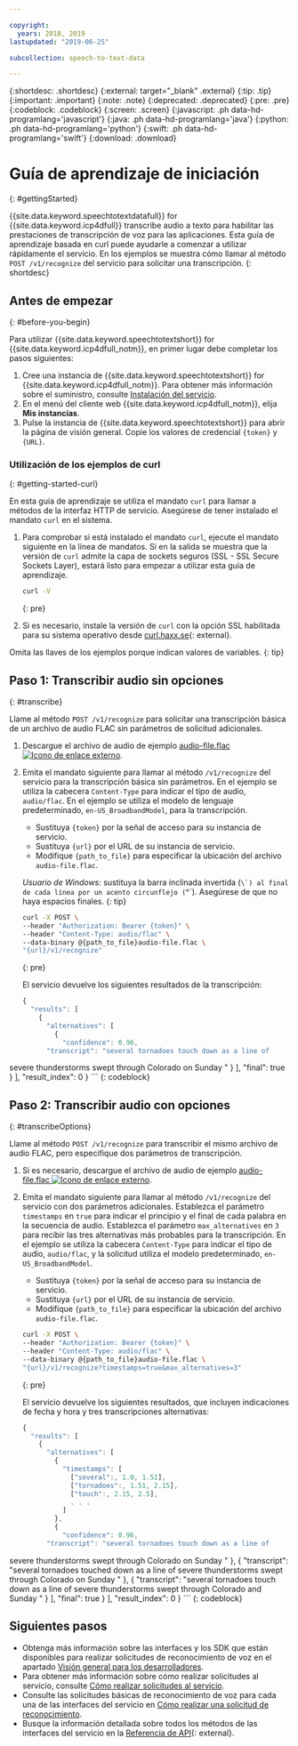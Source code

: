 ```yaml
---

copyright:
  years: 2018, 2019
lastupdated: "2019-06-25"

subcollection: speech-to-text-data

---
```


{:shortdesc: .shortdesc}
{:external: target="_blank" .external}
{:tip: .tip}
{:important: .important}
{:note: .note}
{:deprecated: .deprecated}
{:pre: .pre}
{:codeblock: .codeblock}
{:screen: .screen}
{:javascript: .ph data-hd-programlang='javascript'}
{:java: .ph data-hd-programlang='java'}
{:python: .ph data-hd-programlang='python'}
{:swift: .ph data-hd-programlang='swift'}
{:download: .download}

# Guía de aprendizaje de iniciación
{: #gettingStarted}

{{site.data.keyword.speechtotextdatafull}} for {{site.data.keyword.icp4dfull}} transcribe audio a texto para habilitar las prestaciones de transcripción de voz para las aplicaciones. Esta guía de aprendizaje basada en curl puede ayudarle a comenzar a utilizar rápidamente el servicio. En los ejemplos se muestra cómo llamar al método `POST /v1/recognize` del servicio para solicitar una transcripción.
{: shortdesc}

## Antes de empezar
{: #before-you-begin}

Para utilizar {{site.data.keyword.speechtotextshort}} for {{site.data.keyword.icp4dfull_notm}}, en primer lugar debe completar los pasos siguientes:

1.  Cree una instancia de {{site.data.keyword.speechtotextshort}} for {{site.data.keyword.icp4dfull_notm}}. Para obtener más información sobre el suministro, consulte [Instalación del servicio](/docs/services/speech-to-text-data?topic=speech-to-text-data-install).
1.  En el menú del cliente web {{site.data.keyword.icp4dfull_notm}}, elija **Mis instancias**.
1.  Pulse la instancia de {{site.data.keyword.speechtotextshort}} para abrir la página de visión general. Copie los valores de credencial `{token}` y `{URL}`.

### Utilización de los ejemplos de curl
{: #getting-started-curl}

En esta guía de aprendizaje se utiliza el mandato `curl` para llamar a métodos de la interfaz HTTP de servicio. Asegúrese de tener instalado el mandato `curl` en el sistema.

1.  Para comprobar si está instalado el mandato `curl`, ejecute el mandato siguiente en la línea de mandatos. Si en la salida se muestra que la versión de `curl` admite la capa de sockets seguros (SSL - SSL Secure Sockets Layer), estará listo para empezar a utilizar esta guía de aprendizaje.

    ```bash
    curl -V
    ```
    {: pre}

1.  Si es necesario, instale la versión de `curl` con la opción SSL habilitada para su sistema operativo desde [curl.haxx.se](https://curl.haxx.se/){: external}.

Omita las llaves de los ejemplos porque indican valores de variables.
{: tip}

## Paso 1: Transcribir audio sin opciones
{: #transcribe}

Llame al método `POST /v1/recognize` para solicitar una transcripción básica de un archivo de audio FLAC sin parámetros de solicitud adicionales.

1.  Descargue el archivo de audio de ejemplo <a target="_blank" href="https://watson-developer-cloud.github.io/doc-tutorial-downloads/speech-to-text/audio-file.flac" download="audio-file.flac">audio-file.flac <img src="../../icons/launch-glyph.svg" alt="Icono de enlace externo" title="Icono de enlace externo"></a>.
1.  Emita el mandato siguiente para llamar al método `/v1/recognize` del servicio para la transcripción básica sin parámetros. En el ejemplo se utiliza la cabecera `Content-Type` para indicar el tipo de audio, `audio/flac`. En el ejemplo se utiliza el modelo de lenguaje predeterminado, `en-US_BroadbandModel`, para la transcripción.
    -   Sustituya `{token}` por la señal de acceso para su instancia de servicio.
    -   Sustituya `{url}` por el URL de su instancia de servicio.
    -   Modifique `{path_to_file}` para especificar la ubicación del archivo `audio-file.flac`.

    *Usuario de Windows:* sustituya la barra inclinada invertida (``\`) al final de cada línea por un acento circunflejo (``^`). Asegúrese de que no haya espacios finales.
    {: tip}

    ```bash
    curl -X POST \
    --header "Authorization: Bearer {token}" \
    --header "Content-Type: audio/flac" \
    --data-binary @{path_to_file}audio-file.flac \
    "{url}/v1/recognize"
    ```
    {: pre}

    El servicio devuelve los siguientes resultados de la transcripción:

    ```javascript
    {
      "results": [
        {
          "alternatives": [
            {
              "confidence": 0.96,
          "transcript": "several tornadoes touch down as a line of
severe thunderstorms swept through Colorado on Sunday "
        }
          ],
          "final": true
        }
      ],
      "result_index": 0
    }
    ```
    {: codeblock}

## Paso 2: Transcribir audio con opciones
{: #transcribeOptions}

Llame al método `POST /v1/recognize` para transcribir el mismo archivo de audio FLAC, pero especifique dos parámetros de transcripción.

1.  Si es necesario, descargue el archivo de audio de ejemplo <a target="_blank" href="https://watson-developer-cloud.github.io/doc-tutorial-downloads/speech-to-text/audio-file.flac" download="audio-file.flac">audio-file.flac <img src="../../icons/launch-glyph.svg" alt="Icono de enlace externo" title="Icono de enlace externo"></a>.
1.  Emita el mandato siguiente para llamar al método `/v1/recognize` del servicio con dos parámetros adicionales. Establezca el parámetro `timestamps` en `true` para indicar el principio y el final de cada palabra en la secuencia de audio. Establezca el parámetro `max_alternatives` en `3` para recibir las tres alternativas más probables para la transcripción. En el ejemplo se utiliza la cabecera `Content-Type` para indicar el tipo de audio, `audio/flac`, y la solicitud utiliza el modelo predeterminado, `en-US_BroadbandModel`.
    -   Sustituya `{token}` por la señal de acceso para su instancia de servicio.
    -   Sustituya `{url}` por el URL de su instancia de servicio.
    -   Modifique `{path_to_file}` para especificar la ubicación del archivo `audio-file.flac`.

    ```bash
    curl -X POST \
    --header "Authorization: Bearer {token}" \
    --header "Content-Type: audio/flac" \
    --data-binary @{path_to_file}audio-file.flac \
    "{url}/v1/recognize?timestamps=true&max_alternatives=3"
    ```
    {: pre}

    El servicio devuelve los siguientes resultados, que incluyen indicaciones de fecha y hora y tres transcripciones alternativas:

    ```javascript
    {
      "results": [
        {
          "alternatives": [
            {
              "timestamps": [
                ["several":, 1.0, 1.51],
                ["tornadoes":, 1.51, 2.15],
                ["touch":, 2.15, 2.5],
                . . .
              ]
            },
            {
              "confidence": 0.96,
          "transcript": "several tornadoes touch down as a line of
severe thunderstorms swept through Colorado on Sunday "
            },
            {
              "transcript": "several tornadoes touched down as a line of
severe thunderstorms swept through Colorado on Sunday "
            },
            {
              "transcript": "several tornadoes touch down as a line
of severe thunderstorms swept through Colorado and Sunday "
            }
          ],
          "final": true
        }
      ],
      "result_index": 0
    }
    ```
    {: codeblock}

## Siguientes pasos

-   Obtenga más información sobre las interfaces y los SDK que están disponibles para realizar solicitudes de reconocimiento de voz en el apartado [Visión general para los desarrolladores](/docs/services/speech-to-text-data?topic=speech-to-text-data-developerOverview).
-   Para obtener más información sobre cómo realizar solicitudes al servicio, consulte [Cómo realizar solicitudes al servicio](/docs/services/speech-to-text-data?topic=speech-to-text-data-making-requests).
-   Consulte las solicitudes básicas de reconocimiento de voz para cada una de las interfaces del servicio en [Cómo realizar una solicitud de reconocimiento](/docs/services/speech-to-text-data?topic=speech-to-text-data-basic-request).
-   Busque la información detallada sobre todos los métodos de las interfaces del servicio en la [Referencia de API](https://{DomainName}/apidocs/speech-to-text-data){: external}.
